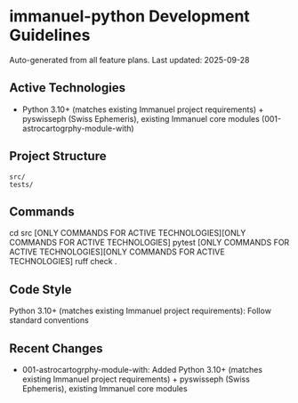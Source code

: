 # immanuel-python Development Guidelines

Auto-generated from all feature plans. Last updated: 2025-09-28

## Active Technologies
- Python 3.10+ (matches existing Immanuel project requirements) + pyswisseph (Swiss Ephemeris), existing Immanuel core modules (001-astrocartogrphy-module-with)

## Project Structure
```
src/
tests/
```

## Commands
cd src [ONLY COMMANDS FOR ACTIVE TECHNOLOGIES][ONLY COMMANDS FOR ACTIVE TECHNOLOGIES] pytest [ONLY COMMANDS FOR ACTIVE TECHNOLOGIES][ONLY COMMANDS FOR ACTIVE TECHNOLOGIES] ruff check .

## Code Style
Python 3.10+ (matches existing Immanuel project requirements): Follow standard conventions

## Recent Changes
- 001-astrocartogrphy-module-with: Added Python 3.10+ (matches existing Immanuel project requirements) + pyswisseph (Swiss Ephemeris), existing Immanuel core modules

<!-- MANUAL ADDITIONS START -->
<!-- MANUAL ADDITIONS END -->